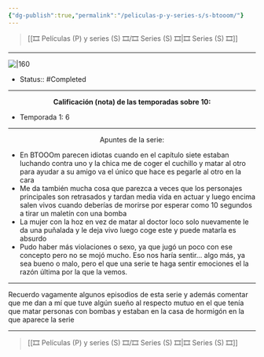 ```yaml
---
{"dg-publish":true,"permalink":"/peliculas-p-y-series-s/s-btooom/"}
---
```



> [[🎞️ Películas (P) y series (S) 🎞️/🎞️ Series (S) 🎞️\|🎞️ Series (S) 🎞️]]

---

![|160](https://m.media-amazon.com/images/M/MV5BYzJkMGQ2YmMtZWI5ZC00NWZiLWI1NTItZTkxYmE2Mjg2NDRkXkEyXkFqcGdeQXVyNTAyODkwOQ@@._V1_SX300.jpg)

- Status:: #Completed 

---

**<center>Calificación (nota) de las temporadas sobre 10:</center>**

- Temporada 1: 6

---

<center>Apuntes de la serie:</center>

- En BTOOOm parecen idiotas cuando en el capítulo siete estaban luchando contra uno y la chica me de coger el cuchillo y matar al otro para ayudar a su amigo va el único que hace es pegarle al otro en la cara
- Me da también mucha cosa que parezca a veces que los personajes principales son retrasados y tardan media vida en actuar y luego encima salen vivos cuando deberías de morirse por esperar como 10 segundos a tirar un maletín con una bomba
- La mujer con la hoz en vez de matar al doctor loco solo nuevamente le da una puñalada y le deja vivo luego coge este y puede matarla es absurdo
- Pudo haber más violaciones o sexo, ya que jugó un poco con ese concepto pero no se mojó mucho. Eso nos haría sentir... algo más, ya sea bueno o malo, pero el que una serie te haga sentir emociones el la razón última por la que la vemos.

---

Recuerdo vagamente algunos episodios de esta serie y además comentar que me dan a mí que tuve algún sueño al respecto mutuo en el que tenía que matar personas con bombas y estaban en la casa de hormigón en la que aparece la serie

---

> [[🎞️ Películas (P) y series (S) 🎞️/🎞️ Series (S) 🎞️\|🎞️ Series (S) 🎞️]]